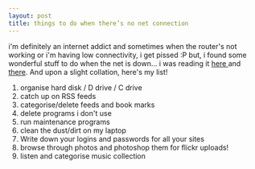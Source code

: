 ```yaml
---
layout: post
title: things to do when there’s no net connection
---
```


i'm definitely an internet addict and sometimes when the router's not working or i'm having low connectivity, i get pissed :P but, i found some wonderful stuff to do when the net is down... i was reading it [here ](http://commutesmarter.blogspot.com/2007/02/five-more-things-to-do-with-no-net.html)and [there](http://speakingfreely.wordpress.com/2007/02/06/five-things-to-do-with-a-pc-when-you-have-no-internet-connection/). And upon a slight collation, here's my list!

1. organise hard disk / D drive / C drive
2. catch up on RSS feeds
3. categorise/delete feeds and book marks
4. delete programs i don't use
5. run maintenance programs
6. clean the dust/dirt on my laptop
7. Write down your logins and passwords for all your sites
8. browse through photos and photoshop them for flickr uploads!
9. listen and categorise music collection
